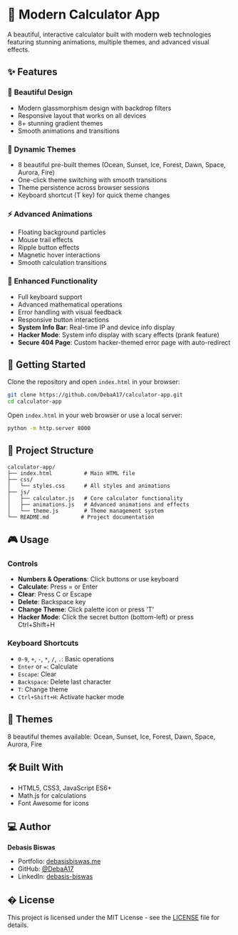 # 🧮 Modern Calculator App

A beautiful, interactive calculator built with modern web technologies featuring stunning animations, multiple themes, and advanced visual effects.

## ✨ Features

### 🎨 **Beautiful Design**
- Modern glassmorphism design with backdrop filters
- Responsive layout that works on all devices
- 8+ stunning gradient themes
- Smooth animations and transitions

### 🌈 **Dynamic Themes**
- 8 beautiful pre-built themes (Ocean, Sunset, Ice, Forest, Dawn, Space, Aurora, Fire)
- One-click theme switching with smooth transitions
- Theme persistence across browser sessions
- Keyboard shortcut (T key) for quick theme changes

### ⚡ **Advanced Animations**
- Floating background particles
- Mouse trail effects
- Ripple button effects
- Magnetic hover interactions
- Smooth calculation transitions

### 🔧 **Enhanced Functionality**
- Full keyboard support
- Advanced mathematical operations
- Error handling with visual feedback
- Responsive button interactions
- **System Info Bar**: Real-time IP and device info display
- **Hacker Mode**: System info display with scary effects (prank feature)
- **Secure 404 Page**: Custom hacker-themed error page with auto-redirect

## 🚀 Getting Started

Clone the repository and open `index.html` in your browser:

```bash
git clone https://github.com/DebaA17/calculator-app.git
cd calculator-app
```

Open `index.html` in your web browser or use a local server:

```bash
python -m http.server 8000
```

## 📁 Project Structure

```
calculator-app/
├── index.html          # Main HTML file
├── css/
│   └── styles.css      # All styles and animations
├── js/
│   ├── calculator.js   # Core calculator functionality
│   ├── animations.js   # Advanced animations and effects
│   └── theme.js        # Theme management system
└── README.md          # Project documentation
```

## 🎮 Usage

### Controls
- **Numbers & Operations**: Click buttons or use keyboard
- **Calculate**: Press = or Enter
- **Clear**: Press C or Escape
- **Delete**: Backspace key
- **Change Theme**: Click palette icon or press 'T'
- **Hacker Mode**: Click the secret button (bottom-left) or press Ctrl+Shift+H

### Keyboard Shortcuts
- `0-9`, `+`, `-`, `*`, `/`, `.`: Basic operations
- `Enter` or `=`: Calculate
- `Escape`: Clear
- `Backspace`: Delete last character
- `T`: Change theme
- `Ctrl+Shift+H`: Activate hacker mode

## 🎨 Themes

8 beautiful themes available: Ocean, Sunset, Ice, Forest, Dawn, Space, Aurora, Fire

## 🛠️ Built With

- HTML5, CSS3, JavaScript ES6+
- Math.js for calculations
- Font Awesome for icons

## ‍💻 Author

**Debasis Biswas**
- Portfolio: [debasisbiswas.me](https://debasisbiswas.me)
- GitHub: [@DebaA17](https://github.com/DebaA17)
- LinkedIn: [debasis-biswas](https://linkedin.com/in/debasis-biswas)

## � License

This project is licensed under the MIT License - see the [LICENSE](LICENSE) file for details.
